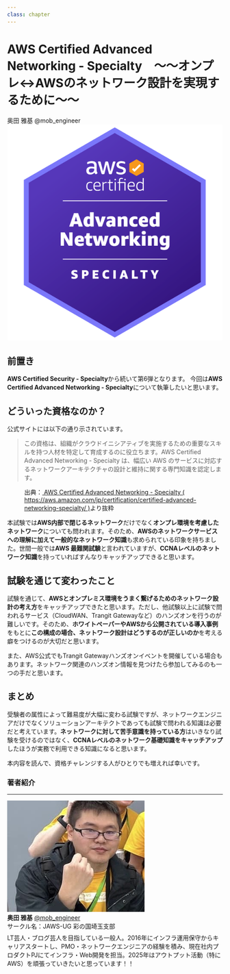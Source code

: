 ```yaml
---
class: chapter
---
```


# AWS Certified Advanced Networking - Specialty　～～オンプレ↔AWSのネットワーク設計を実現するために～～

<div class="flush-right">
奥田 雅基 @mob_engineer
</div>

<img src="images/chap-mob_engineer-certificates/aws-certified-advanced-networking-specialty.png">

## 前置き

**AWS Certified Security - Specialty**から続いて第6弾となります。
今回は**AWS Certified Advanced Networking - Specialty**について執筆したいと思います。

## どういった資格なのか？

公式サイトには以下の通り示されています。

>この資格は、組織がクラウドイニシアティブを実施するための重要なスキルを持つ人材を特定して育成するのに役立ちます。AWS Certified Advanced Networking - Specialty は、幅広い AWS のサービスに対応するネットワークアーキテクチャの設計と維持に関する専門知識を認定します。

<figure><figcaption>出典：<a href="https://aws.amazon.com/jp/certification/certified-advanced-networking-specialty/"> AWS Certified Advanced Networking - Specialty ( https://aws.amazon.com/jp/certification/certified-advanced-networking-specialty/ )</a>より抜粋</figcaption></figure>

本試験では**AWS内部で閉じるネットワーク**だけでなく**オンプレ環境を考慮したネットワーク**についても問われます。そのため、**AWSのネットワークサービスへの理解に加えて一般的なネットワーク知識**も求められている印象を持ちました。世間一般では**AWS 最難関試験**と言われていますが、**CCNAレベルのネットワーク知識**を持っていればすんなりキャッチアップできると思います。

## 試験を通じて変わったこと

試験を通じて、**AWSとオンプレミス環境をうまく繋げるためのネットワーク設計の考え方**をキャッチアップできたと思います。ただし、他試験以上に試験で問われるサービス（CloudWAN、Trangit Gatewayなど）のハンズオンを行うのが難しいです。そのため、**ホワイトペーパーやAWSから公開されている導入事例**をもとに**この構成の場合、ネットワーク設計はどうするのが正しいのか**を考える癖をつけるのが大切だと思います。

また、AWS公式でもTrangit Gatewayハンズオンイベントを開催している場合もあります。ネットワーク関連のハンズオン情報を見つけたら参加してみるのも一つの手だと思います。

## まとめ

受験者の属性によって難易度が大幅に変わる試験ですが、ネットワークエンジニアだけでなくソリューションアーキテクトであっても試験で問われる知識は必要だと考えています。**ネットワークに対して苦手意識を持っている方**はいきなり試験を受けるのではなく、**CCNAレベルのネットワーク基礎知識をキャッチアップ**したほうが実務で利用できる知識になると思います。

本内容を読んで、資格チャレンジする人がひとりでも増えれば幸いです。

### 著者紹介

---

<div class="author-profile">
    <img src="images/mobengineer.png">
    <div>
        <div>
            <b>奥田 雅基</b>
            <a href="https://x.com/mob_engineer">@mob_engineer</a>
        </div>
        <div>
            サークル名：JAWS-UG 彩の国埼玉支部
        </div>
    </div>
</div>
<p style="margin-top: 0.5em; margin-bottom: 2em;">
LT芸人・ブログ芸人を目指している一般人。2016年にインフラ運用保守からキャリアスタートし、PMO・ネットワークエンジニアの経験を積み、現在社内プロダクトPJにてインフラ・Web開発を担当。2025年はアウトプット活動（特にAWS）を頑張っていきたいと思っています！！
</p>